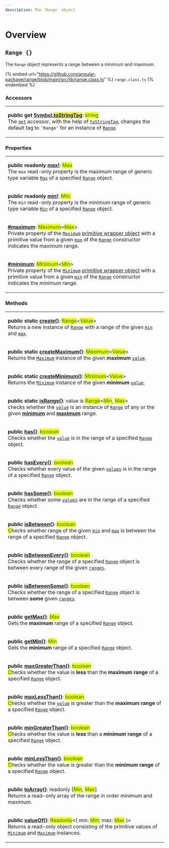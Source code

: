 ```yaml
---
description: The `Range` object
---
```


# Overview

## `Range {}`

The `Range` object represents a range between a minimum and maximum.

{% embed url="https://github.com/angular-package/range/blob/main/src/lib/range.class.ts" %}
`range.class.ts`
{% endembed %}

### Accessors

|                                                                                                                                                                                                                                                                                                                                                                                                                                                                                                                                                                                                                                                                                                   |
| ------------------------------------------------------------------------------------------------------------------------------------------------------------------------------------------------------------------------------------------------------------------------------------------------------------------------------------------------------------------------------------------------------------------------------------------------------------------------------------------------------------------------------------------------------------------------------------------------------------------------------------------------------------------------------------------------- |
| <p><strong>public get</strong> <a href="accessors/get-symbol.tostringtag.md#symbol.tostringtag"><strong>[Symbol.</strong><mark style="color:blue;"><strong>toStringTag</strong></mark><strong>]()</strong></a>: <strong></strong> <mark style="color:green;">string</mark><br>The <a href="https://developer.mozilla.org/en-US/docs/Web/JavaScript/Reference/Functions/get"><code>get</code></a> accessor, with the help of <a href="https://developer.mozilla.org/en-US/docs/Web/JavaScript/Reference/Global_Objects/Symbol/toStringTag"><code>toStringTag</code></a>, changes the default tag to <code>'Range'</code> for an instance of <a href="broken-reference"><code>Range</code></a>.</p> |

### Properties

|                                                                                                                                                                                                                                                                                                                                                                                                                                                                                                                                                                                                    |
| -------------------------------------------------------------------------------------------------------------------------------------------------------------------------------------------------------------------------------------------------------------------------------------------------------------------------------------------------------------------------------------------------------------------------------------------------------------------------------------------------------------------------------------------------------------------------------------------------- |
| <p><strong>public readonly</strong> <a href="properties/max.md#range.prototype.max"><strong>max!</strong></a>: <mark style="color:green;">Max</mark><br><mark style="color:green;"></mark>The <code>max</code> read-only property is the maximum range of generic type variable <a href="generic-type-variables.md#maxextendsnumber"><code>Max</code></a> of a specified <a href="broken-reference"><code>Range</code></a> object.</p>                                                                                                                                                             |
| <p><strong>public readonly</strong> <a href="properties/min.md#range.prototype.min"><strong>min!</strong></a>: <mark style="color:green;">Min;</mark><br><mark style="color:green;"></mark>The <code>min</code> read-only property is the minimum range of generic type variable <a href="generic-type-variables.md#minextendsnumber"><code>Min</code></a> of a specified <a href="broken-reference"><code>Range</code></a> object.</p>                                                                                                                                                            |
| <p><strong></strong><a href="properties/maximum.md"><strong>#maximum</strong></a>: <mark style="color:green;">Maximum</mark>&#x3C;<mark style="color:green;">Max</mark>><br>Private property of the <a href="broken-reference"><code>Maximum</code></a> <a href="https://developer.mozilla.org/en-US/docs/Glossary/Primitive#primitive_wrapper_objects_in_javascript">primitive wrapper object</a> with a primitive value from a given <a href="constructor.md#max-max"><code>max</code></a> of the <a href="broken-reference"><code>Range</code></a> constructor indicates the maximum range.</p> |
| <p><strong></strong><a href="properties/minimum.md"><strong>#minimum</strong></a>: <mark style="color:green;">Minimum</mark>&#x3C;<mark style="color:green;">Min</mark>><br>Private property of the <a href="broken-reference"><code>Minimum</code></a> <a href="https://developer.mozilla.org/en-US/docs/Glossary/Primitive#primitive_wrapper_objects_in_javascript">primitive wrapper object</a> with a primitive value from a given <a href="constructor.md#min-min"><code>min</code></a> of the <a href="broken-reference"><code>Range</code></a> constructor indicates the minimum range.</p> |

### Methods

|                                                                                                                                                                                                                                                                                                                                                                                                                                                                                                                                                                                                             |
| ----------------------------------------------------------------------------------------------------------------------------------------------------------------------------------------------------------------------------------------------------------------------------------------------------------------------------------------------------------------------------------------------------------------------------------------------------------------------------------------------------------------------------------------------------------------------------------------------------------- |
| <p><strong>public static</strong> <a href="methods/static-create.md#range.create"><strong>create()</strong></a>: <mark style="color:green;">Range</mark>&#x3C;<mark style="color:green;">Value</mark>><br>Returns a new instance of <a href="broken-reference"><code>Range</code></a> with a range of the given <a href="methods/static-create.md#min-min"><code>min</code></a> and <a href="methods/static-create.md#max-max"><code>max</code></a>.</p>                                                                                                                                                    |
| <p><strong>public static</strong> <a href="methods/static-createmaximum.md#range.createmaximum"><strong>createMaximum()</strong></a>: <mark style="color:green;">Maximum</mark>&#x3C;<mark style="color:green;">Value</mark>><br>Returns the <a href="broken-reference"><code>Maximum</code></a> instance of the given <strong>maximum</strong> <a href="methods/static-createmaximum.md#value-value"><code>value</code></a>.</p>                                                                                                                                                                           |
| <p><strong>public static</strong> <a href="methods/static-createminimum.md"><strong>createMinimum()</strong></a>: <mark style="color:green;">Minimum</mark>&#x3C;<mark style="color:green;">Value</mark>><br>Returns the <a href="broken-reference"><code>Minimum</code></a> instance of the given <strong>minimum</strong> <a href="methods/static-createminimum.md#value-value"><code>value</code></a>.</p>                                                                                                                                                                                               |
| <p><strong>public static</strong> <a href="methods/static-isrange.md#range.isrange"><strong>isRange()</strong></a>: value is <mark style="color:green;">Range</mark>&#x3C;<mark style="color:green;">Min</mark>, <mark style="color:green;">Max</mark>><br>checks whether the <a href="methods/static-isrange.md#value-any"><code>value</code></a> is an instance of <a href="broken-reference"><code>Range</code></a> of any or the given <a href="methods/static-isrange.md#min-min"><strong>minimum</strong></a> and <a href="methods/static-isrange.md#max-max"><strong>maximum</strong></a> range.</p> |
| <p><strong>public</strong> <a href="methods/has.md#range.prototype.has"><strong>has()</strong></a>: <mark style="color:green;">boolean</mark><br><mark style="color:green;"></mark>Checks whether the <a href="methods/has.md#value-number"><code>value</code></a> is in the range of a specified <a href="broken-reference"><code>Range</code></a> object.</p>                                                                                                                                                                                                                                             |
| <p><strong>public</strong> <a href="methods/hasevery.md"><strong>hasEvery()</strong></a>: <mark style="color:green;">boolean</mark><br><mark style="color:green;"></mark>Checks whether every value of the given <a href="methods/hasevery.md#...values-number"><code>values</code></a> is in the range of a specified <a href="broken-reference"><code>Range</code></a> object.</p>                                                                                                                                                                                                                        |
| <p><strong>public</strong> <a href="methods/hassome.md#range.prototype.hassome"><strong>hasSome()</strong></a>: <mark style="color:green;">boolean</mark><br><mark style="color:green;"></mark>Checks whether some <a href="methods/hassome.md#...values-number"><code>values</code></a> are in the range of a specified <a href="broken-reference"><code>Range</code></a> object.</p>                                                                                                                                                                                                                      |
| <p><strong>public</strong> <a href="methods/isbetween.md#range.prototype.isbetween"><strong>isBetween()</strong></a>: <mark style="color:green;">boolean</mark><br><mark style="color:green;">C</mark>hecks whether range of the given <a href="methods/isbetween.md#min-number"><code>min</code></a> and <a href="methods/isbetween.md#max-number"><code>max</code></a> is between the range of a specified <a href="broken-reference"><code>Range</code></a> object.</p>                                                                                                                                  |
| <p><strong>public</strong> <a href="methods/isbetweenevery.md#range.prototype.isbetweenevery"><strong>isBetweenEvery()</strong></a>: <mark style="color:green;">boolean</mark><br><mark style="color:green;"></mark>Checks whether the range of a specified <a href="broken-reference"><code>Range</code></a> object is between every range of the given <a href="methods/isbetweenevery.md#...ranges-number-number"><code>ranges</code></a>.</p>                                                                                                                                                           |
| <p><strong>public</strong> <a href="methods/isbetweensome.md#range.prototype.isbetweensome"><strong>isBetweenSome()</strong></a>: <mark style="color:green;">boolean</mark><br><mark style="color:green;"></mark>Checks whether the range of a specified <a href="broken-reference"><code>Range</code></a> object is between <strong>some</strong> given <a href="methods/isbetweensome.md#...ranges-number-number"><code>ranges</code></a>.</p>                                                                                                                                                            |
| <p><strong>public</strong> <a href="methods/getmax.md#range.prototype.getmax"><strong>getMax()</strong></a>: <mark style="color:green;">Max</mark><br><mark style="color:green;"></mark>Gets the <strong>maximum</strong> range of a specified <a href="broken-reference"><code>Range</code></a> object.</p>                                                                                                                                                                                                                                                                                                |
| <p><strong>public</strong> <a href="methods/getmin.md#range.prototype.getmin"><strong>getMin()</strong></a>: <mark style="color:green;">Min</mark><br><mark style="color:green;"></mark>Gets the <strong>minimum</strong> range of a specified <a href="broken-reference"><code>Range</code></a> object.</p>                                                                                                                                                                                                                                                                                                |
| <p><strong>public</strong> <a href="methods/maxgreaterthan.md#range.prototype.maxgreaterthan"><strong>maxGreaterThan()</strong></a>: <mark style="color:green;">boolean</mark><br><mark style="color:green;">C</mark>hecks whether the value is <strong>less</strong> than the <strong>maximum range</strong> of a specified <a href="broken-reference"><code>Range</code></a> object.</p>                                                                                                                                                                                                                  |
| <p><strong>public</strong> <a href="methods/maxlessthan.md#range.prototype.maxlessthan"><strong>maxLessThan()</strong></a>: <mark style="color:green;">boolean</mark><br><mark style="color:green;">C</mark>hecks whether the <a href="overview.md#value-number"><code>value</code></a> is greater than the <strong>maximum range</strong> of a specified <a href="broken-reference"><code>Range</code></a> object.</p>                                                                                                                                                                                     |
| <p><strong>public</strong> <a href="methods/mingreaterthan.md#range.prototype.mingreaterthan"><strong>minGreaterThan()</strong></a>: <mark style="color:green;">boolean</mark><br><mark style="color:green;">C</mark>hecks whether the value is <strong>less</strong> than a <strong>minimum range</strong> of a specified <a href="broken-reference"><code>Range</code></a> object.</p>                                                                                                                                                                                                                    |
| <p><strong>public</strong> <a href="methods/minlessthan.md#range.prototype.minlessthan"><strong>minLessThan()</strong></a>: <mark style="color:green;">boolean</mark><br><mark style="color:green;">C</mark>hecks whether the value is greater than the <strong>minimum range</strong> of a specified <a href="broken-reference"><code>Range</code></a> object.</p>                                                                                                                                                                                                                                         |
| <p><strong>public</strong> <a href="methods/toarray.md#range.prototype.toarray"><strong>toArray()</strong></a>: readonly [<mark style="color:green;">Min</mark>, <mark style="color:green;">Max</mark>]<br>Returns a read-only array of the range in order minimum and maximum.</p>                                                                                                                                                                                                                                                                                                                         |
| <p><strong>public</strong> <a href="methods/valueof.md#range.prototype.valueof"><strong>valueOf()</strong></a>: <mark style="color:green;">Readonly</mark>&#x3C;{ min: <mark style="color:green;">Min</mark>; max: <mark style="color:green;">Max</mark> }><br>Returns a read-only object consisting of the primitive values of <a href="broken-reference"><code>Minimum</code></a> and <a href="broken-reference"><code>Maximum</code></a> instances.</p>                                                                                                                                                  |
